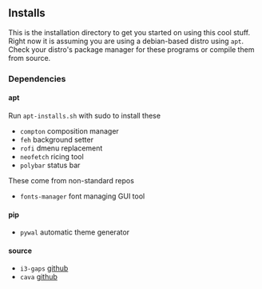 ## Installs ## 
This is the installation directory to get you started on using this cool stuff.
Right now it is assuming you are using a debian-based distro using `apt`. Check
your distro's package manager for these programs or compile them from source. 


### Dependencies ###

#### apt ####
Run `apt-installs.sh` with sudo to install these 

- `compton` composition manager 
- `feh` background setter 
- `rofi` dmenu replacement 
- `neofetch` ricing tool 
- `polybar` status bar

These come from non-standard repos 
- `fonts-manager` font managing GUI tool

#### pip #### 
- `pywal` automatic theme generator 


#### source #### 
- `i3-gaps` [github](https://github.com/Airblader/i3)
- `cava` [github](https://github.com/karlstav/cava)

